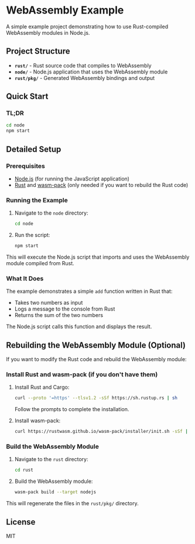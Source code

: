 # WebAssembly Example

A simple example project demonstrating how to use Rust-compiled WebAssembly modules in Node.js.

## Project Structure

- **`rust/`** - Rust source code that compiles to WebAssembly
- **`node/`** - Node.js application that uses the WebAssembly module
- **`rust/pkg/`** - Generated WebAssembly bindings and output

## Quick Start

### TL;DR

```bash
cd node
npm start
```

## Detailed Setup

### Prerequisites

- [Node.js](https://nodejs.org/) (for running the JavaScript application)
- [Rust](https://www.rust-lang.org/) and [wasm-pack](https://rustwasm.github.io/wasm-pack/) (only needed if you want to rebuild the Rust code)

### Running the Example

1. Navigate to the `node` directory:
   ```bash
   cd node
   ```

2. Run the script:
   ```bash
   npm start
   ```

This will execute the Node.js script that imports and uses the WebAssembly module compiled from Rust.

### What It Does

The example demonstrates a simple `add` function written in Rust that:
- Takes two numbers as input
- Logs a message to the console from Rust
- Returns the sum of the two numbers

The Node.js script calls this function and displays the result.

## Rebuilding the WebAssembly Module (Optional)

If you want to modify the Rust code and rebuild the WebAssembly module:

### Install Rust and wasm-pack (if you don't have them)

1. Install Rust and Cargo:
   ```bash
   curl --proto '=https' --tlsv1.2 -sSf https://sh.rustup.rs | sh
   ```
   Follow the prompts to complete the installation.

2. Install wasm-pack:
   ```bash
   curl https://rustwasm.github.io/wasm-pack/installer/init.sh -sSf | sh
   ```

### Build the WebAssembly Module

1. Navigate to the `rust` directory:
   ```bash
   cd rust
   ```

2. Build the WebAssembly module:
   ```bash
   wasm-pack build --target nodejs
   ```

This will regenerate the files in the `rust/pkg/` directory.

## License

MIT
